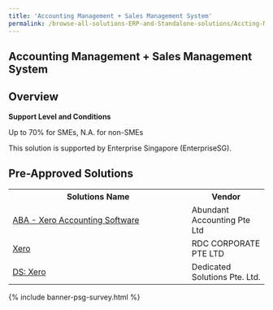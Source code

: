 ```yaml
---
title: 'Accounting Management + Sales Management System'
permalink: /browse-all-solutions-ERP-and-Standalone-solutions/Accting-Mgmt-+-Sales-Mgmt-System
---
```


## Accounting Management + Sales Management System
## Overview

**Support Level and Conditions**

Up to 70% for SMEs, N.A. for non-SMEs

This solution is supported by Enterprise Singapore (EnterpriseSG).

## Pre-Approved Solutions

<table>
<tr>
<th style='width: auto;'><b>Solutions Name</b></th>
<th style='width: 30%;'><b>Vendor</b></th>
</tr>
<tr>
<td><a href='/productivity-solutions-grant/solutionrepo/solution3472' target='_blank'>ABA - Xero Accounting Software</a><br></td>
<td>Abundant Accounting Pte Ltd</td>
</tr>
<tr>
<td><a href='/productivity-solutions-grant/solutionrepo/solution3483' target='_blank'>Xero</a><br></td>
<td>RDC CORPORATE PTE LTD</td>
</tr>
<tr>
<td><a href='/productivity-solutions-grant/solutionrepo/solution3508' target='_blank'>DS: Xero</a><br></td>
<td>Dedicated Solutions Pte. Ltd.</td>
</tr>
</table>

{% include banner-psg-survey.html %}
